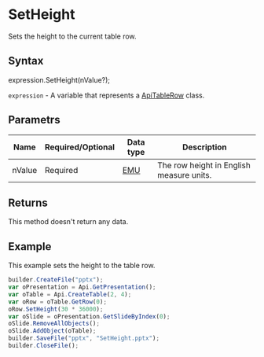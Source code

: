 # SetHeight

Sets the height to the current table row.

## Syntax

expression.SetHeight(nValue?);

`expression` - A variable that represents a [ApiTableRow](../ApiTableRow.md) class.

## Parametrs

| **Name** | **Required/Optional** | **Data type** | **Description** |
| ------------- | ------------- | ------------- | ------------- |
| nValue | Required | [EMU](../../../Enumerations/Emu.md) | The row height in English measure units. |

## Returns

This method doesn't return any data.

## Example

This example sets the height to the table row.

```javascript
builder.CreateFile("pptx");
var oPresentation = Api.GetPresentation();
var oTable = Api.CreateTable(2, 4);
var oRow = oTable.GetRow(0);
oRow.SetHeight(30 * 36000);
var oSlide = oPresentation.GetSlideByIndex(0);
oSlide.RemoveAllObjects();
oSlide.AddObject(oTable);
builder.SaveFile("pptx", "SetHeight.pptx");
builder.CloseFile();
```